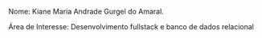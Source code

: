 Nome: Kiane Maria Andrade Gurgel do Amaral. 

Área de Interesse: Desenvolvimento fullstack e banco de dados relacional